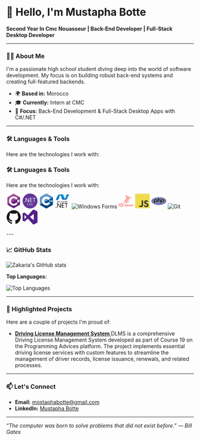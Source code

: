 # 👋 Hello, I'm Mustapha Botte

**Second Year In Cmc Nouasseur | Back-End Developer | Full-Stack Desktop Developer**

---

### 🧑‍💻 About Me

I'm a passionate high school student diving deep into the world of software development. 
My focus is on building robust back-end systems and creating full-featured backends.

- 🌍 **Based in:** Morocco
- 🎓 **Currently:** Intern at CMC
- 💼 **Focus:** Back-End Development & Full-Stack Desktop Apps with C#/.NET

---

### 🛠️ Languages & Tools

Here are the technologies I work with:

### 🛠️ Languages & Tools

Here are the technologies I work with:
<p align="left">
  <img src="https://raw.githubusercontent.com/devicons/devicon/master/icons/csharp/csharp-original.svg" alt="C#" width="40" height="40" title="C#"/>
  <img src="https://raw.githubusercontent.com/devicons/devicon/master/icons/dotnetcore/dotnetcore-original.svg" alt=".NET" width="40" height="40" title=".NET Core"/>
  <img src="https://raw.githubusercontent.com/devicons/devicon/master/icons/cplusplus/cplusplus-original.svg" alt="C++" width="40" height="40" title="C++"/>
  <img src="https://raw.githubusercontent.com/devicons/devicon/master/icons/dot-net/dot-net-original-wordmark.svg" alt="ADO.NET" width="40" height="40" title="ADO.NET"/>
  <img src="https://upload.wikimedia.org/wikipedia/commons/3/34/Windows_logo_-_2012_derivative.svg" alt="Windows Forms" width="40" height="40" title="Windows Forms"/>
  <img src="https://raw.githubusercontent.com/devicons/devicon/master/icons/microsoftsqlserver/microsoftsqlserver-plain-wordmark.svg" alt="SQL Server" width="40" height="40" title="Microsoft SQL Server"/>
  <img src="https://raw.githubusercontent.com/devicons/devicon/master/icons/javascript/javascript-original.svg" alt="JavaScript" width="40" height="40" title="JavaScript"/>
  <img src="https://raw.githubusercontent.com/devicons/devicon/master/icons/php/php-original.svg" alt="PHP" width="40" height="40" title="PHP"/>
  <img src="https://www.vectorlogo.zone/logos/git-scm/git-scm-icon.svg" alt="Git" width="40" height="40" title="Git"/>
  <img src="https://raw.githubusercontent.com/devicons/devicon/master/icons/github/github-original.svg" alt="GitHub" width="40" height="40" title="GitHub"/>
  <img src="https://raw.githubusercontent.com/devicons/devicon/master/icons/visualstudio/visualstudio-plain.svg" alt="Visual Studio" width="40" height="40" title="Visual Studio"/>
</p>
---

### 📈 GitHub Stats

<!-- This is a placeholder for your GitHub stats. You can generate these using services like https://github.com/anuraghazra/github-readme-stats -->
![Zakaria's GitHub stats](https://github-readme-stats.vercel.app/api?username=MustaphaBotte&show_icons=true&theme=radical)

**Top Languages:**

<!-- Similarly, you can generate a top languages card -->
![Top Languages](https://github-readme-stats.vercel.app/api/top-langs/?username=MustaphaBotte&layout=compact&theme=radical)

---

### 📂 Highlighted Projects

Here are a couple of projects I'm proud of:

- **[Driving License Management System ]([link-to-project-one](https://github.com/MustaphaBotte/Diriving-License-Management-System))** DLMS is a comprehensive Driving License Management System developed as part of Course 19 on the Programming Advices platform.
The project implements essential driving license services with custom features to streamline the management of driver records, license issuance, renewals, and related processes.

---

### 📫 Let's Connect

- **Email:** [mostaphabotte@gmail.com](mailto:mostaphabotte@gmail.com)
- **LinkedIn:** [Mustapha Botte](https://www.linkedin.com/in/mustaphabotte)

---

*“The computer was born to solve problems that did not exist before.” — Bill Gates*
